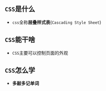 ## `CSS`是什么

- `css`全称**层叠样式表**(`Cascading Style Sheet`)

## `CSS`能干啥

- `CSS`主要可以控制页面的外观

## `CSS`怎么学

- **多敲多记单词**
